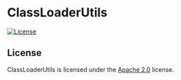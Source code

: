 # ClassLoaderUtils

[![License](https://lxgaming.github.io/badges/License-Apache%202.0-blue.svg)](https://www.apache.org/licenses/LICENSE-2.0)

## License
ClassLoaderUtils is licensed under the [Apache 2.0](https://www.apache.org/licenses/LICENSE-2.0) license.